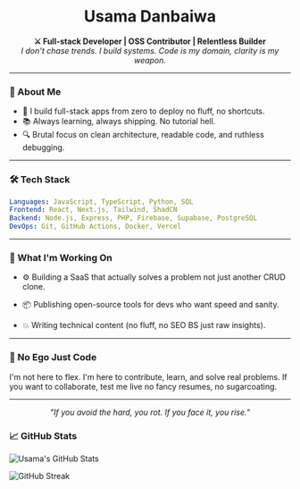 <h1 align="center">Usama Danbaiwa</h1>

<p align="center">
  <b>⚔️ Full-stack Developer | OSS Contributor | Relentless Builder</b><br/>
  <i>I don't chase trends. I build systems. Code is my domain, clarity is my weapon.</i>
</p>

---

### 🧠 About Me

- 🧩 I build full-stack apps from zero to deploy  no fluff, no shortcuts.
- 📚 Always learning, always shipping. No tutorial hell.
- 🔍 Brutal focus on clean architecture, readable code, and ruthless debugging.

---

### 🛠️ Tech Stack

```yaml
Languages: JavaScript, TypeScript, Python, SQL  
Frontend: React, Next.js, Tailwind, ShadCN  
Backend: Node.js, Express, PHP, Firebase, Supabase, PostgreSQL  
DevOps: Git, GitHub Actions, Docker, Vercel  
```
---

### 🚧 What I'm Working On
- ⚙️ Building a SaaS that actually solves a problem not just another CRUD clone.

- 📦 Publishing open-source tools for devs who want speed and sanity.

- 💥 Writing technical content (no fluff, no SEO BS just raw insights).

---

### 🗿 No Ego Just Code
I'm not here to flex. I'm here to contribute, learn, and solve real problems.
If you want to collaborate, test me live no fancy resumes, no sugarcoating.

---
<p align="center"> <i>"If you avoid the hard, you rot. If you face it, you rise."</i> </p>


### 📈 GitHub Stats

![Usama's GitHub Stats](https://github-readme-stats.vercel.app/api?username=usamadanbaiwa&show_icons=true&hide=issues&count_private=true&theme=radical)

![GitHub Streak](https://streak-stats.demolab.com?user=usamadanbaiwa&theme=dark)

